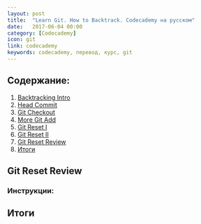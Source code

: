 ```yaml
---
layout: post
title:  "Learn Git. How to Backtrack. Codecademy на русском"
date:   2017-06-04 00:00
category: [Codecademy]
icon: git
link: codecademy
keywords: codecademy, перевод, курс, git
---
```


<h2>Содержание:</h2>
<ol>
	<li><a href="#intro">Backtracking Intro</a></li>
	<li><a href="#head">Head Commit</a></li>
	<li><a href="#check">Git Checkout</a></li>
	<li><a href="#add">More Git Add</a></li>
	<li><a href="#reset1">Git Reset I</a></li>
	<li><a href="#reset2">Git Reset II</a></li>
	<li><a href="#reset">Git Reset Review</a></li>
	<li><a href="#res">Итоги</a></li>
</ol>

<h2 id="#reset">Git Reset Review</h2>
<h3>Инструкции:</h3>
<ol></ol>
<h2 id="#res">Итоги</h2>